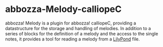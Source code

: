 # abbozza-Melody-calliopeC

abbozza! Melody is a plugin for abbozza! calliopeC, providing a datastructure for the storage
and handling of melodies. In addition to a series of blocks for the definition of a melody and
the access to the single notes, it provides a tool for reading a melody from a
[LilyPond](http://lilypond.org) file.
